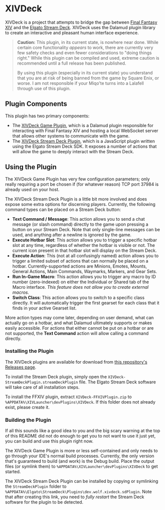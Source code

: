 # XIVDeck

XIVDeck is a project that attempts to bridge the gap between 
[Final Fantasy XIV](https://www.finalfantasyxiv.com/) and the 
[Elgato Stream Deck](https://www.elgato.com/en/stream-deck). XIVDeck uses the Dalamud plugin
library to create an interactive and pleasant human interface experience.

> **Caution:** This plugin, in its current state, is nowhere near done. While certain core
> functionality *appears* to work, there are currently very few safety checks and even fewer
> considerations to "doing things right." While this plugin can be compiled and used, extreme
> caution is recommended until a full release has been published.
> 
> By using this plugin (especially in its current state) you understand that you are at risk
> of being banned from the game by Square Enix, or worse. I am not responsible if your Miqo'te
> turns into a Lalafell through use of this plugin.

## Plugin Components

This plugin has two primary components:

* The [XIVDeck Game Plugin](FFXIVPlugin), which is a Dalamud plugin responsible for interacting
with Final Fantasy XIV and hosting a local WebSocket server that allows other systems to
communicate with the game.
* The [XIVDeck Stream Deck Plugin](StreamDeckPlugin), which is a JavaScript plugin written
using the Elgato Stream Deck SDK. It exposes a number of actions that will allow the game to
deeply interact with the Stream Deck.

## Using the Plugin

The XIVDeck Game Plugin has very few configuration parameters; only really requiring a port
be chosen if (for whatever reason) TCP port 37984 is already used on your host.

The XIVDeck Stream Deck Plugin is a little bit more involved and does expose some extra options
for discerning players. Currently, the following command types can be placed on a Stream
Deck button:

* **Text Command / Message**: This action allows you to send a chat message (or slash
command) directly to the game upon pressing a button on your Stream Deck. Note that only
single-line messages can be used, and anything after a newline is ignored by the game.
* **Execute Hotbar Slot**: This action allows you to trigger a specific hotbar slot at any
time, regardless of whether the hotbar is visible or not. The current icon present in that
hotbar slot will display on the Stream Deck.
* **Execute Action**: This (not at all confusingly named) action allows you to trigger a limited
subset of actions that can normally be placed on a hotbar. Currently-supported actions are Minions,
Emotes, Mounts, General Actions, Main Commands, Waymarks, Markers, and Gear Sets.
* **Run In-Game Macro**: This action allows you to trigger any macro by ID number (zero-indexed) on
either the Individual or Shared tab of the Macro interface. *This feature does not allow you to
create external macros.*
* **Switch Class**: This action allows you to switch to a specific class directly. It will automatically
trigger the first gearset for each class that it finds in your active Gearset list.

More action types may come later, depending on user demand, what can actually go on a hotbar, and what
Dalamud ultimately supports or makes easily accessible. For actions that either cannot be put on a
hotbar or are not supported, the **Text Command** action will allow calling a command directly.

### Installing the Plugin

The XIVDeck plugins are available for download from [this repository's Releases 
page](https://github.com/KazWolfe/xivdeck/releases).

To install the Stream Deck plugin, simply open the `XIVDeck-StreamDeckPlugin.streamDeckPlugin`
file. The Elgato Stream Deck software will take care of all installation steps.

To install the FFXIV plugin, extract `XIVDeck-FFXIVPlugin.zip` to 
`%APPDATA%\XIVLauncher\devPlugins\XIVDeck`. If this folder does not already exist, please create it.

### Building the Plugin

If all this sounds like a good idea to you and the big scary warning at the top of this README
did not do enough to get you to not want to use it just yet, you can build and use this plugin
right now.

The XIVDeck Game Plugin is more or less self-contained and only needs to go through your IDE's
normal build processes. Currently, the only version that's guaranteed to build (and work) is
the Debug build. Place the output files (or symlink them) to 
`%APPDATA%\XIVLauncher\devPlugins\XIVDeck` to get started.

The XIVDeck Stream Deck Plugin can be installed by copying or symlinking the 
`StreamDeckPlugin` folder to `%APPDATA%\Elgato\StreamDeck\Plugins\dev.wolf.xivdeck.sdPlugin`.
Note that after creating this link, you need to *fully restart* the Stream Deck software for
the plugin to be detected.
